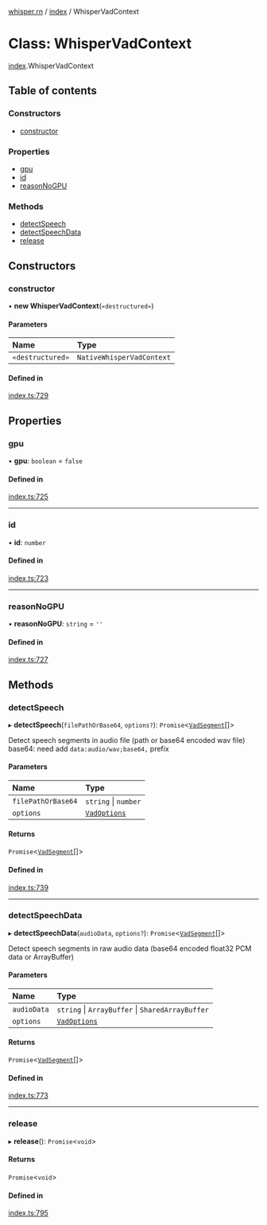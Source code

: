 [whisper.rn](../README.md) / [index](../modules/index.md) / WhisperVadContext

# Class: WhisperVadContext

[index](../modules/index.md).WhisperVadContext

## Table of contents

### Constructors

- [constructor](index.WhisperVadContext.md#constructor)

### Properties

- [gpu](index.WhisperVadContext.md#gpu)
- [id](index.WhisperVadContext.md#id)
- [reasonNoGPU](index.WhisperVadContext.md#reasonnogpu)

### Methods

- [detectSpeech](index.WhisperVadContext.md#detectspeech)
- [detectSpeechData](index.WhisperVadContext.md#detectspeechdata)
- [release](index.WhisperVadContext.md#release)

## Constructors

### constructor

• **new WhisperVadContext**(`«destructured»`)

#### Parameters

| Name | Type |
| :------ | :------ |
| `«destructured»` | `NativeWhisperVadContext` |

#### Defined in

[index.ts:729](https://github.com/mybigday/whisper.rn/blob/874c510/src/index.ts#L729)

## Properties

### gpu

• **gpu**: `boolean` = `false`

#### Defined in

[index.ts:725](https://github.com/mybigday/whisper.rn/blob/874c510/src/index.ts#L725)

___

### id

• **id**: `number`

#### Defined in

[index.ts:723](https://github.com/mybigday/whisper.rn/blob/874c510/src/index.ts#L723)

___

### reasonNoGPU

• **reasonNoGPU**: `string` = `''`

#### Defined in

[index.ts:727](https://github.com/mybigday/whisper.rn/blob/874c510/src/index.ts#L727)

## Methods

### detectSpeech

▸ **detectSpeech**(`filePathOrBase64`, `options?`): `Promise`<[`VadSegment`](../modules/index.md#vadsegment)[]\>

Detect speech segments in audio file (path or base64 encoded wav file)
base64: need add `data:audio/wav;base64,` prefix

#### Parameters

| Name | Type |
| :------ | :------ |
| `filePathOrBase64` | `string` \| `number` |
| `options` | [`VadOptions`](../modules/index.md#vadoptions) |

#### Returns

`Promise`<[`VadSegment`](../modules/index.md#vadsegment)[]\>

#### Defined in

[index.ts:739](https://github.com/mybigday/whisper.rn/blob/874c510/src/index.ts#L739)

___

### detectSpeechData

▸ **detectSpeechData**(`audioData`, `options?`): `Promise`<[`VadSegment`](../modules/index.md#vadsegment)[]\>

Detect speech segments in raw audio data (base64 encoded float32 PCM data or ArrayBuffer)

#### Parameters

| Name | Type |
| :------ | :------ |
| `audioData` | `string` \| `ArrayBuffer` \| `SharedArrayBuffer` |
| `options` | [`VadOptions`](../modules/index.md#vadoptions) |

#### Returns

`Promise`<[`VadSegment`](../modules/index.md#vadsegment)[]\>

#### Defined in

[index.ts:773](https://github.com/mybigday/whisper.rn/blob/874c510/src/index.ts#L773)

___

### release

▸ **release**(): `Promise`<`void`\>

#### Returns

`Promise`<`void`\>

#### Defined in

[index.ts:795](https://github.com/mybigday/whisper.rn/blob/874c510/src/index.ts#L795)
